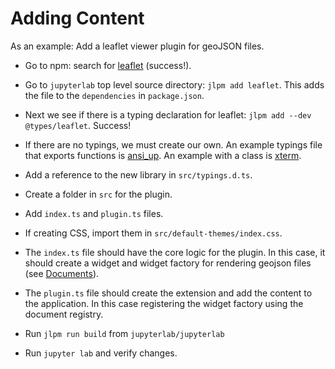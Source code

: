 # Adding Content

As an example: Add a leaflet viewer plugin for geoJSON files.

- Go to npm: search for [leaflet](https://www.npmjs.com/package/leaflet) (success!).
- Go to `jupyterlab` top level source directory: `jlpm add leaflet`.  This adds the file to the `dependencies` in `package.json`.
- Next we see if there is a typing declaration for leaflet:
`jlpm add --dev @types/leaflet`.  Success!
- If there are no typings, we must create our own.  An example typings file that exports functions is [ansi_up](https://github.com/jupyterlab/jupyterlab/blob/master/packages/rendermime/typings/ansi_up/ansi_up.d.ts).  An example with a class is [xterm](https://github.com/jupyterlab/jupyterlab/blob/master/packages/terminal/typings/xterm/xterm.d.ts).
- Add a reference to the new library in `src/typings.d.ts`.
- Create a folder in `src` for the plugin.
- Add  `index.ts` and `plugin.ts` files.
- If creating CSS, import them in `src/default-themes/index.css`.
- The `index.ts` file should have the core logic for the plugin.  In
this case, it should create a widget and widget factory for rendering geojson
files (see [Documents](documents.html)).
- The `plugin.ts` file should create the extension and add the content
to the application.  In this case registering the widget factory using
the document registry.

- Run `jlpm run build` from `jupyterlab/jupyterlab`
- Run `jupyter lab` and verify changes.
